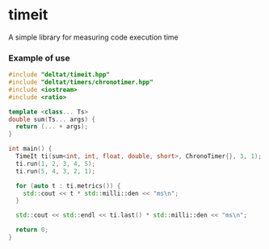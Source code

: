 # timeit

A simple library for measuring code execution time

### Example of use

```C++
#include "deltat/timeit.hpp"
#include "deltat/timers/chronotimer.hpp"
#include <iostream>
#include <ratio>

template <class... Ts>
double sum(Ts... args) {
  return (... + args);
}

int main() {
  TimeIt ti(sum<int, int, float, double, short>, ChronoTimer{}, 3, 1);
  ti.run(1, 2, 3, 4, 5);
  ti.run(5, 4, 3, 2, 1);

  for (auto t : ti.metrics()) {
    std::cout << t * std::milli::den << "ms\n";
  }

  std::cout << std::endl << ti.last() * std::milli::den << "ms\n";

  return 0;
}
```

